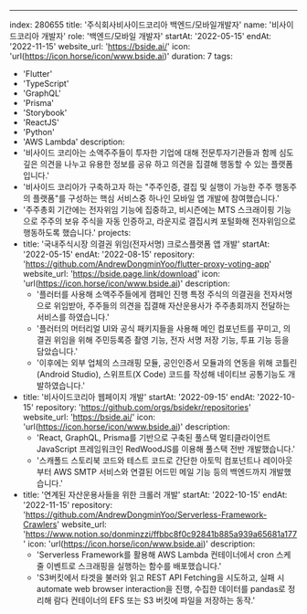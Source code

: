 ---
index:  280655
title: '주식회사비사이드코리아 백엔드/모바일개발자'
name: '비사이드코리아 개발자'
role: '백엔드/모바일 개발자'
startAt: '2022-05-15'
endAt: '2022-11-15'
website_url: 'https://bside.ai/'
icon: 'url(https://icon.horse/icon/www.bside.ai)'
duration: 7
tags:
  - 'Flutter'
  - 'TypeScript'
  - 'GraphQL'
  - 'Prisma'
  - 'Storybook'
  - 'ReactJS'
  - 'Python'
  - 'AWS Lambda'
description:
  - '비사이드 코리아는 소액주주들이 투자한 기업에 대해 전문투자기관들과 함께 심도 깊은 의견을 나누고 유용한 정보를 공유 하고 의견을 집결해 행동할 수 있는 플랫폼입니다.'
  - '비사이드 코리아가 구축하고자 하는 "주주인증, 결집 및 실행이 가능한 주주 행동주의 플랫폼"를 구성하는 핵심 서비스중 하나인 모바일 앱 개발에 참여했습니다.'
  - '주주총회 기간에는 전자위임 기능에 집중하고, 비시즌에는 MTS 스크래이핑 기능으로 주주의 보유 주식을 자동 인증하고, 라운지로 결집시켜 포털화해 전자위임으로 행동하도록 했습니다.'
projects:
  - title: '국내주식시장 의결권 위임(전자서명) 크로스플랫폼 앱 개발'
    startAt: '2022-05-15'
    endAt: '2022-08-15'
    repository: 'https://github.com/AndrewDongminYoo/flutter-proxy-voting-app'
    website_url: 'https://bside.page.link/download'
    icon: 'url(https://icon.horse/icon/www.bside.ai)'
    description:
      - '플러터를 사용해 소액주주들에게 캠페인 진행 특정 주식의 의결권을 전자서명으로 위임받아, 주주들의 의견을 집결해 자산운용사가 주주총회까지 전달하는 서비스를 하였습니다.'
      - '플러터의 머터리얼 UI와 공식 패키지들을 사용해 메인 컴포넌트를 꾸미고, 의결권 위임을 위해 주민등록증 촬영 기능, 전자 서명 저장 기능, 투표 기능 등을 담았습니다.'
      - '이후에는 외부 업체의 스크래핑 모듈, 공인인증서 모듈과의 연동을 위해 코틀린(Android Studio), 스위프트(X Code) 코드를 작성해 네이티브 공통기능도 개발하였습니다.'
  - title: '비사이드코리아 웹페이지 개발'
    startAt: '2022-09-15'
    endAt: '2022-10-15'
    repository: 'https://github.com/orgs/bsidekr/repositories'
    website_url: 'https://bside.ai/'
    icon: 'url(https://icon.horse/icon/www.bside.ai)'
    description:
      - 'React, GraphQL, Prisma를 기반으로 구축된 풀스택 멀티클라이언트 JavaScript 프레임워크인 RedWoodJS를 이용해 풀스택 전반 개발했습니다.'
      - '스캐폴드 스토리북 코드와 테스트 코드로 간단한 아토믹 컴포넌트나 레이아웃부터 AWS SMTP 서비스와 연결된 어드민 메일 기능 등의 백엔드까지 개발했습니다.'
  - title: '연계된 자산운용사들을 위한 크롤러 개발'
    startAt: '2022-10-15'
    endAt: '2022-11-15'
    repository: 'https://github.com/AndrewDongminYoo/Serverless-Framework-Crawlers'
    website_url: 'https://www.notion.so/donminzzi/ffbbc8f0c92841b885a939a65681a177'
    icon: 'url(https://icon.horse/icon/www.bside.ai)'
    description:
      - 'Serverless Framework를 활용해 AWS Lambda 컨테이너에서 cron 스케줄 이벤트로 스크래핑을 실행하는 함수를 배포했습니다.'
      - 'S3버킷에서 타겟을 불러와 읽고 REST API Fetching을 시도하고, 실패 시 automate web browser interaction을 진행, 수집한 데이터를 pandas로 정리해 람다 컨테이너의 EFS 또는 S3 버킷에 파일을 저장하는 동작.'
